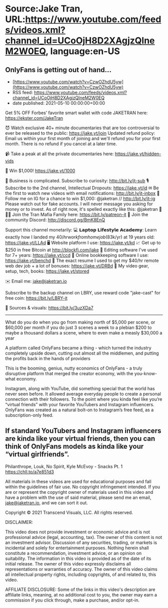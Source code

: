 # Source:Jake Tran, URL:https://www.youtube.com/feeds/videos.xml?channel_id=UCoOjH8D2XAgjzQlneM2W0EQ, language:en-US

## OnlyFans is getting out of hand...
 - [https://www.youtube.com/watch?v=CzwOZhdU5yw](https://www.youtube.com/watch?v=CzwOZhdU5yw)
 - RSS feed: https://www.youtube.com/feeds/videos.xml?channel_id=UCoOjH8D2XAgjzQlneM2W0EQ
 - date published: 2021-05-10 00:00:00+00:00

Get 5% OFF Forbes’ favorite smart wallet with code JAKETRAN here: https://ekster.com/JakeTran

😈 Watch exclusive 40+ minute documentaries that are too controversial to ever be released to the public: https://jake.yt/join
Updated refund policy: Email us within your first month of joining and we'll refund you for your first month. There is no refund if you cancel at a later time. 

📹 Take a peak at all the private documentaries here: https://jake.yt/hidden-vids

💸 Win $1,000! https://jake.yt/1000 

🎥 Business is complicated. Subscribe to curiosity: http://bit.ly/jt-sub
🎙️ Subscribe to the 2nd channel, Intellectual Dropouts: https://jake.yt/id
✉ Be the first to watch new videos with email notifications: http://bit.ly/jt-inbox
📸 Follow me on IG for a chance to win $1,000: @jaketran // http://bit.ly/jt-ig
Please watch out for fake accounts. I will never message you asking for money or to invest. As of right now, it's spelled exactly like this: @jaketran
👨👦👦 Join the Tran Mafia Family here: https://bit.ly/patreon-jt
💬 Join the community Discord: http://discord.gg/BmK8EnQ

Support this channel monetarily:
💻 𝗟𝗮𝗽𝘁𝗼𝗽 𝗟𝗶𝗳𝗲𝘀𝘁𝘆𝗹𝗲 𝗔𝗰𝗮𝗱𝗲𝗺𝘆: Learn exactly how I landed my $40/hr work from home job ($83k/yr) at 19 years old: https://jake.yt/LLAd
🖥️ Website platform I use: https://jake.yt/kd
📈 Get up to $250 in free Bitcoin at http://blockfi.com/jake 
💽 Editing software I've used for 7+ years: https://jake.yt/ccd
📒 Online bookkeeping software I use: https://jake.yt/benchd 
📜 The exact resume I used to get my $40/hr remote web dev job + a lot of bonuses: https://jake.yt/DRBd
🎥 My video gear, setup, tech, books: https://jake.yt/stored

✉️ Email me: jake@jaketran.io

Subscribe to the backup channel on LBRY, use reward code "jake-cast" for free coin: https://bit.ly/LBRY-jt

📰 Sources & visuals: https://bit.ly/3uzXDa7

-----------------------
What do you do when you go from making north of $5,000 per scene, or $60,000 per month if you do just 3 scenes a week to a plebian $200 to maybe a thousand dollars a scene, where to even make a measly $30,000 a year

A platform called OnlyFans became a thing - which turned the industry completely upside down, cutting out almost all the middlemen, and putting the profits back in the hands of providers

This is the booming, genius, nutty economics of OnlyFans - a truly disruptive platform that merged the creator economy, with the you-know-what economy.

Instagram, along with YouTube, did something special that the world has never seen before. It allowed average everyday people to create a personal connection with their followers. To the point where you kinda feel like you’re “virtual friends” with your favorite YouTubers and Instagram influencers. OnlyFans was created as a natural bolt-on to Instagram’s free feed, as a subscription-only feed.

If standard YouTubers and Instagram influencers are kinda like your virtual friends, then you can think of OnlyFans models as kinda like your “virtual girlfriends”.
-----------------------

Philanthrope, Louk, No Spirit, Kyle McEvoy - Snacks Pt. 1 https://chll.to/a7e851d3

All materials in these videos are used for educational purposes and fall within the guidelines of fair use. No copyright infringement intended. If you are or represent the copyright owner of materials used in this video and have a problem with the use of said material, please send me an email, jake@jaketran.io, and we can sort it out.

Copyright © 2021 Transcend Visuals, LLC. All rights reserved.

DISCLAIMER:

This video does not provide investment or economic advice and is not professional advice (legal, accounting, tax).  The owner of this content is not an investment advisor.  Discussion of any securities, trading, or markets is incidental and solely for entertainment purposes.  Nothing herein shall constitute a recommendation, investment advice, or an opinion on suitability.  The information in this video is provided as of the date of its initial release.  The owner of this video expressly disclaims all representations or warranties of accuracy.  The owner of this video claims all intellectual property rights, including copyrights, of and related to, this video.

AFFILIATE DISCLOSURE: Some of the links in this video's description are affiliate links, meaning, at no additional cost to you, the owner may earn a commission if you click through, make a purchase, and/or opt-in.

